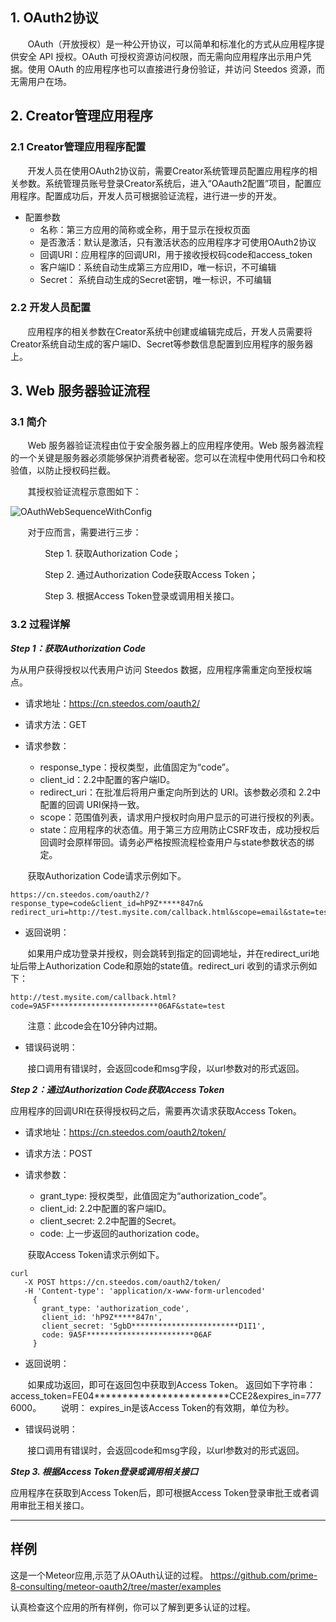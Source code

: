 ## 1. OAuth2协议

&#160; &#160; &#160; &#160;OAuth（开放授权）是一种公开协议，可以简单和标准化的方式从应用程序提供安全 API 授权。OAuth 可授权资源访问权限，而无需向应用程序出示用户凭据。使用 OAuth 的应用程序也可以直接进行身份验证，并访问 Steedos 资源，而无需用户在场。



## 2. Creator管理应用程序

### 2.1 Creator管理应用程序配置

&#160; &#160; &#160; &#160;开发人员在使用OAuth2协议前，需要Creator系统管理员配置应用程序的相关参数。系统管理员账号登录Creator系统后，进入“OAauth2配置”项目，配置应用程序。配置成功后，开发人员可根据验证流程，进行进一步的开发。

 - 配置参数
   - 名称：第三方应用的简称或全称，用于显示在授权页面
   - 是否激活：默认是激活，只有激活状态的应用程序才可使用OAuth2协议
   - 回调URI：应用程序的回调URI，用于接收授权码code和access_token
   - 客户端ID：系统自动生成第三方应用ID，唯一标识，不可编辑
   - Secret： 系统自动生成的Secret密钥，唯一标识，不可编辑

### 2.2 开发人员配置

&#160; &#160; &#160; &#160;应用程序的相关参数在Creator系统中创建或编辑完成后，开发人员需要将Creator系统自动生成的客户端ID、Secret等参数信息配置到应用程序的服务器上。


## 3. Web 服务器验证流程

### 3.1 简介
&#160; &#160; &#160; &#160;Web 服务器验证流程由位于安全服务器上的应用程序使用。Web 服务器流程的一个关键是服务器必须能够保护消费者秘密。您可以在流程中使用代码口令和校验值，以防止授权码拦截。

&#160; &#160; &#160; &#160;其授权验证流程示意图如下：

![OAuthWebSequenceWithConfig](https://github.com/steedos/creator/blob/master/packages/steedos-oauth2-server/documentation/OAuthWebSequenceWithConfig.png)

&#160; &#160; &#160; &#160;对于应而言，需要进行三步： 

&#160; &#160; &#160; &#160;&#160; &#160; &#160; &#160;Step 1. 获取Authorization Code； 

&#160; &#160; &#160; &#160;&#160; &#160; &#160; &#160;Step 2. 通过Authorization Code获取Access Token；

&#160; &#160; &#160; &#160;&#160; &#160; &#160; &#160;Step 3. 根据Access Token登录或调用相关接口。


### 3.2 过程详解

***Step 1：获取Authorization Code***

为从用户获得授权以代表用户访问 Steedos 数据，应用程序需重定向至授权端点。

 - 请求地址：https://cn.steedos.com/oauth2/

 - 请求方法：GET

 - 请求参数：
   - response_type：授权类型，此值固定为“code”。
   - client_id：2.2中配置的客户端ID。
   - redirect_uri：在批准后将用户重定向所到达的 URI。该参数必须和 2.2中配置的回调 URI保持一致。
   - scope：范围值列表，请求用户授权时向用户显示的可进行授权的列表。
   - state：应用程序的状态值。用于第三方应用防止CSRF攻击，成功授权后回调时会原样带回。请务必严格按照流程检查用户与state参数状态的绑定。

&#160; &#160; &#160; &#160;获取Authorization Code请求示例如下。  
   ```
   https://cn.steedos.com/oauth2/?response_type=code&client_id=hP9Z*****847n&
redirect_uri=http://test.mysite.com/callback.html&scope=email&state=test
   ```

 - 返回说明：  

&#160; &#160; &#160; &#160;如果用户成功登录并授权，则会跳转到指定的回调地址，并在redirect_uri地址后带上Authorization Code和原始的state值。redirect_uri 收到的请求示例如下：  
```
http://test.mysite.com/callback.html?code=9A5F************************06AF&state=test
```
&#160; &#160; &#160; &#160;注意：此code会在10分钟内过期。

 - 错误码说明：  

&#160; &#160; &#160; &#160;接口调用有错误时，会返回code和msg字段，以url参数对的形式返回。


***Step 2：通过Authorization Code获取Access Token***

应用程序的回调URI在获得授权码之后，需要再次请求获取Access Token。

 - 请求地址：https://cn.steedos.com/oauth2/token/

 - 请求方法：POST

 - 请求参数：
   - grant_type: 授权类型，此值固定为“authorization_code”。 
   - client_id: 2.2中配置的客户端ID。
   - client_secret: 2.2中配置的Secret。
   - code: 上一步返回的authorization code。  

&#160; &#160; &#160; &#160;获取Access Token请求示例如下。  
   ```
   curl
      -X POST https://cn.steedos.com/oauth2/token/
      -H 'Content-type': 'application/x-www-form-urlencoded'
        {
          grant_type: 'authorization_code',
          client_id: 'hP9Z*****847n',
          client_secret: '5gbD************************D1I1',
          code: 9A5F************************06AF
        }
   ```

 - 返回说明：

&#160; &#160; &#160; &#160;如果成功返回，即可在返回包中获取到Access Token。 
返回如下字符串：access_token=FE04************************CCE2&expires_in=7776000。 
&#160; &#160; &#160; &#160;说明：
expires_in是该Access Token的有效期，单位为秒。

 - 错误码说明：  

&#160; &#160; &#160; &#160;接口调用有错误时，会返回code和msg字段，以url参数对的形式返回。

***Step 3. 根据Access Token登录或调用相关接口***

应用程序在获取到Access Token后，即可根据Access Token登录审批王或者调用审批王相关接口。


---

## 样例
这是一个Meteor应用,示范了从OAuth认证的过程。
https://github.com/prime-8-consulting/meteor-oauth2/tree/master/examples

认真检查这个应用的所有样例，你可以了解到更多认证的过程。